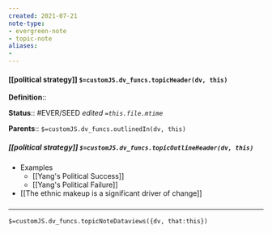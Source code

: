 ```yaml
---
created: 2021-07-21
note-type: 
- evergreen-note
- topic-note
aliases:
- 
---
```

 
#### [[political strategy]] `$=customJS.dv_funcs.topicHeader(dv, this)`

 

**Definition**::

**Status**::  #EVER/SEED 
*edited `=this.file.mtime`*

**Parents**:: 
`$=customJS.dv_funcs.outlinedIn(dv, this)`

##### [[political strategy]] `$=customJS.dv_funcs.topicOutlineHeader(dv, this)`
- Examples
	- [[Yang's Political Success]]
	- [[Yang's Political Failure]]
- [[The ethnic makeup is a significant driver of change]]

### <hr class="dataviews"/>

`$=customJS.dv_funcs.topicNoteDataviews({dv, that:this})`




